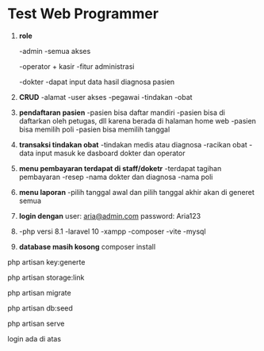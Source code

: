 # Test Web Programmer


1. **role**

    -admin
    -semua akses

    -operator + kasir
    -fitur administrasi

    -dokter
    -dapat input data hasil diagnosa pasien

2. **CRUD**
   -alamat
   -user akses
   -pegawai
   -tindakan
   -obat

3. **pendaftaran pasien**
   -pasien bisa daftar mandiri
   -pasien bisa di daftarkan oleh petugas, dll karena berada di halaman home web
   -pasien bisa memilih poli
   -pasien bisa memilih tanggal

4. **transaksi tindakan obat**
   -tindakan medis atau diagnosa
   -racikan obat
   -data input masuk ke dasboard dokter dan operator

5. **menu pembayaran terdapat di staff/doketr**
   -terdapat tagihan pembayaran
   -resep
   -nama dokter dan diagnosa
   -nama poli

6. **menu laporan**
   -pilih tanggal awal dan pilih tanggal akhir akan di generet semua

7. **login dengan**
   user: aria@admin.com
   password: Aria123

8. -php versi 8.1
   -laravel 10
   -xampp
   -composer
   -vite
   -mysql

9. **database masih kosong**
   composer install

php artisan key:generte

php artisan storage:link

php artisan migrate

php artisan db:seed

php artisan serve

login ada di atas


